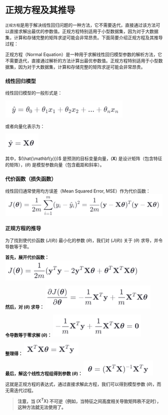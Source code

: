 # 正规方程及其推导

`正规方程`是用于解决线性回归问题的一种方法，它不需要迭代，直接通过该方法可以直接求解出最优的参数值。正规方程特别适用于小型数据集，因为对于大数据集，计算和存储完整的矩阵求逆可能会非常昂贵。下面简要介绍正规方程及其推导过程：

正规方程（Normal Equation）是一种用于求解线性回归模型参数的解析方法，它不需要迭代，直接通过解析的方法计算出最优参数值。正规方程特别适用于小型数据集，因为对于大数据集，计算和存储完整的矩阵求逆可能会非常昂贵。

### 线性回归模型

线性回归模型的一般形式是：

![alt text](image-11.png)
    
或者向量化表示为：

![alt text](image-12.png)

其中，$(\hat{\mathbf{y}})$ 是预测的目标变量向量，$(\mathbf{X})$ 是设计矩阵（包含特征的矩阵），$({\theta})$ 是模型参数向量（包含截距和斜率）。

### 代价函数（损失函数）

线性回归通常使用均方误差（Mean Squared Error, MSE）作为代价函数：
![alt text](image-13.png)

### 正规方程的推导

为了找到使代价函数 $(J({\theta}))$ 最小化的参数 $({\theta})$，我们对 $(J({\theta}))$ 关于 $({\theta})$ 求导，并令导数等于零。

**首先，展开代价函数：**
![alt text](image-14.png)

**然后，对 $({\theta})$ 求导：**
![alt text](image-15.png)

**令导数等于零求解 $({\theta})$：**
![alt text](image-16.png)

**整理得：**
![alt text](image-17.png)

**最后，解这个线性方程组得到参数 $({\theta})$：**
![alt text](image-18.png)


这就是正规方程的表达式，通过直接求解此方程，我们可以得到模型参数 $({\theta})$，而无需迭代过程。
> **注意，当 $(\mathbf{X}^T\mathbf{X})$ 不可逆（例如，当特征之间高度相关导致矩阵秩不足时），这种方法就无法使用了。**